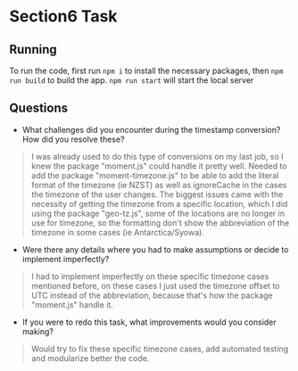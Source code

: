 # Section6 Task
## Running
To run the code, first run `npm i` to install the necessary packages, then `npm run build` to build the app. `npm run start` will start the local server 
## Questions
- What challenges did you encounter during the timestamp conversion? How did you resolve these?
>I was already used to do this type of conversions on my last job, so I knew the package "moment.js" could handle it pretty well. Needed to add the package "moment-timezone.js" to be able to add the literal format of the timezone (ie NZST) as well as ignoreCache in the cases the timezone of the user changes. The biggest issues came with the necessity of getting the timezone from a specific location, which I did using the package "geo-tz.js", some of the locations are no longer in use for timezone, so the formatting don't show the abbreviation of the timezone in some cases (ie Antarctica/Syowa).
- Were there any details where you had to make assumptions or decide to implement imperfectly?
>I had to implement imperfectly on these specific timezone cases mentioned before, on these cases I just used the timezone offset to UTC instead of the abbreviation, because that's how the package "moment.js" handle it.
- If you were to redo this task, what improvements would you consider making?
>Would try to fix these specific timezone cases, add automated testing and modularize better the code.